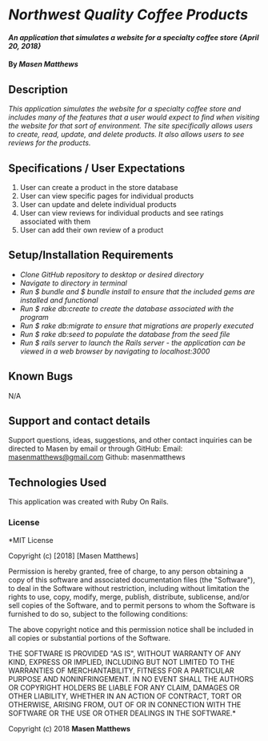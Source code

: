 # _Northwest Quality Coffee Products_

#### _An application that simulates a website for a specialty coffee store {April 20, 2018}_

#### By _Masen Matthews_

## Description
  _This application simulates the website for a specialty coffee store and includes many of the features that a user would expect to find when visiting the website for that sort of environment. The site specifically allows users to create, read, update, and delete products. It also allows users to see reviews for the products._

## Specifications / User Expectations
  1. User can create a product in the store database
  2. User can view specific pages for individual products
  3. User can update and delete individual products
  4. User can view reviews for individual products and see ratings associated with them
  5. User can add their own review of a product

## Setup/Installation Requirements

* _Clone GitHub repository to desktop or desired directory_
* _Navigate to directory in terminal_
* _Run $ bundle and $ bundle install to ensure that the included gems are installed and functional_
* _Run $ rake db:create to create the database associated with the program_
* _Run $ rake db:migrate to ensure that migrations are properly executed_
* _Run $ rake db:seed to populate the database from the seed file_
* _Run $ rails server to launch the Rails server - the application can be viewed in a web browser by navigating to localhost:3000_

## Known Bugs
N/A

## Support and contact details

Support questions, ideas, suggestions, and other contact inquiries can be directed to Masen by email or through GitHub:
  Email: masenmatthews@gmail.com
  Github: masenmatthews

## Technologies Used

This application was created with Ruby On Rails.

### License

*MIT License

Copyright (c) [2018] [Masen Matthews]

Permission is hereby granted, free of charge, to any person obtaining a copy
of this software and associated documentation files (the "Software"), to deal
in the Software without restriction, including without limitation the rights
to use, copy, modify, merge, publish, distribute, sublicense, and/or sell
copies of the Software, and to permit persons to whom the Software is
furnished to do so, subject to the following conditions:

The above copyright notice and this permission notice shall be included in all
copies or substantial portions of the Software.

THE SOFTWARE IS PROVIDED "AS IS", WITHOUT WARRANTY OF ANY KIND, EXPRESS OR
IMPLIED, INCLUDING BUT NOT LIMITED TO THE WARRANTIES OF MERCHANTABILITY,
FITNESS FOR A PARTICULAR PURPOSE AND NONINFRINGEMENT. IN NO EVENT SHALL THE
AUTHORS OR COPYRIGHT HOLDERS BE LIABLE FOR ANY CLAIM, DAMAGES OR OTHER
LIABILITY, WHETHER IN AN ACTION OF CONTRACT, TORT OR OTHERWISE, ARISING FROM,
OUT OF OR IN CONNECTION WITH THE SOFTWARE OR THE USE OR OTHER DEALINGS IN THE
SOFTWARE.*

Copyright (c) 2018 **Masen Matthews**
